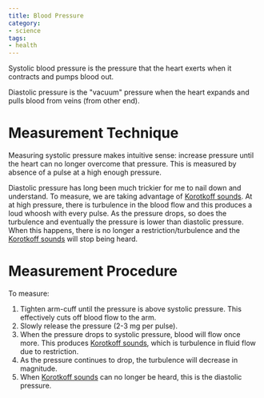 ```yaml
---
title: Blood Pressure
category:
- science
tags:
- health
---
```


Systolic blood pressure is the pressure that the heart exerts when it contracts and pumps blood out.

Diastolic pressure is the "vacuum" pressure when the heart expands and pulls blood from veins (from other end).

# Measurement Technique

Measuring systolic pressure makes intuitive sense:
    increase pressure until the heart can no longer overcome that pressure.
This is measured by absence of a pulse at a high enough pressure.

Diastolic pressure has long been much trickier for me to nail down and understand.
To measure, we are taking advantage of [Korotkoff sounds].
At at high pressure, there is turbulence in the blood flow and this produces a loud whoosh with every pulse.
As the pressure drops, so does the turbulence and eventually the pressure is lower than diastolic pressure.
When this happens, there is no longer a restriction/turbulence and the [Korotkoff sounds] will stop being heard.

# Measurement Procedure

To measure:

1. Tighten arm-cuff until the pressure is above systolic pressure.
    This effectively cuts off blood flow to the arm.
1. Slowly release the pressure (2-3 mg per pulse).
1. When the pressure drops to systolic pressure, blood will flow once more.
    This produces [Korotkoff sounds], which is turbulence in fluid flow due to restriction.
1. As the pressure continues to drop, the turbulence will decrease in magnitude.
1. When [Korotkoff sounds] can no longer be heard, this is the diastolic pressure.

[Korotkoff sounds]: https://en.wikipedia.org/wiki/Korotkoff_sounds
